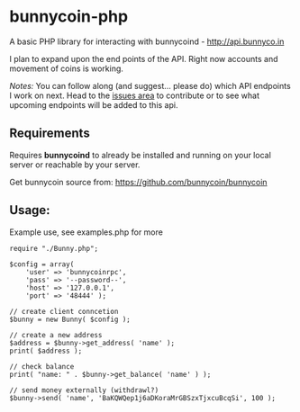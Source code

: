 bunnycoin-php
=============

A basic PHP library for interacting with bunnycoind - http://api.bunnyco.in

I plan to expand upon the end points of the API.  Right now accounts and movement of coins is working.

*Notes:* You can follow along (and suggest... please do) which API endpoints I work on next.  Head to the [issues area](https://github.com/wpstudio/bunnycoin-php/issues) to contribute or to see what upcoming endpoints will be added to this api.


## Requirements

Requires **bunnycoind** to already be installed and running on your local server or reachable by your server.  

Get bunnycoin source from: https://github.com/bunnycoin/bunnycoin


## Usage:

Example use, see examples.php for more

```
require "./Bunny.php";

$config = array(
    'user' => 'bunnycoinrpc',
    'pass' => '--password--',
    'host' => '127.0.0.1',
    'port' => '48444' );

// create client conncetion
$bunny = new Bunny( $config );

// create a new address
$address = $bunny->get_address( 'name' );
print( $address );

// check balance 
print( "name: " . $bunny->get_balance( 'name' ) );

// send money externally (withdrawl?)
$bunny->send( 'name', 'BaKQWQep1j6aDKoraMrGBSzxTjxcuBcqSi', 100 );

```


